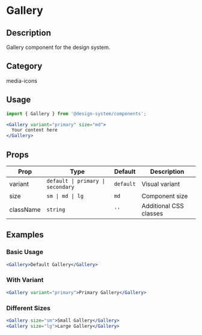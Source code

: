 # Gallery

## Description
Gallery component for the design system.

## Category
media-icons

## Usage

```jsx
import { Gallery } from '@design-system/components';

<Gallery variant="primary" size="md">
  Your content here
</Gallery>
```

## Props

| Prop | Type | Default | Description |
|------|------|---------|-------------|
| variant | `default \| primary \| secondary` | `default` | Visual variant |
| size | `sm \| md \| lg` | `md` | Component size |
| className | `string` | `''` | Additional CSS classes |

## Examples

### Basic Usage
```jsx
<Gallery>Default Gallery</Gallery>
```

### With Variant
```jsx
<Gallery variant="primary">Primary Gallery</Gallery>
```

### Different Sizes
```jsx
<Gallery size="sm">Small Gallery</Gallery>
<Gallery size="lg">Large Gallery</Gallery>
```
